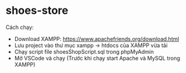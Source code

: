 # shoes-store

Cách chạy:
+ Download XAMPP: https://www.apachefriends.org/download.html
+ Lưu project vào thư mục xampp -> htdocs của XAMPP vừa tải
+ Chạy script file shoesShopScript.sql trong phpMyAdmin
+ Mở VSCode và chạy (Trước khi chạy start Apache và MySQL trong XAMPP)
